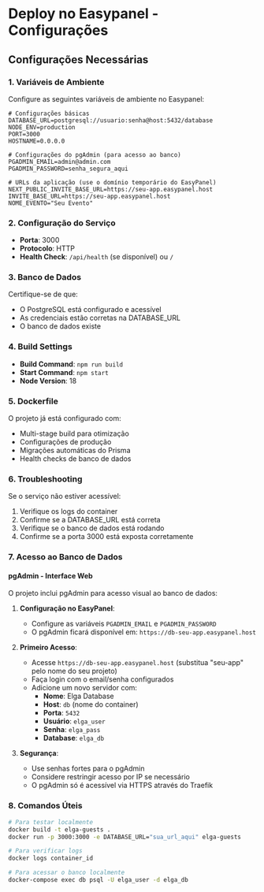 # Deploy no Easypanel - Configurações

## Configurações Necessárias

### 1. Variáveis de Ambiente
Configure as seguintes variáveis de ambiente no Easypanel:

```
# Configurações básicas
DATABASE_URL=postgresql://usuario:senha@host:5432/database
NODE_ENV=production
PORT=3000
HOSTNAME=0.0.0.0

# Configurações do pgAdmin (para acesso ao banco)
PGADMIN_EMAIL=admin@admin.com
PGADMIN_PASSWORD=senha_segura_aqui

# URLs da aplicação (use o domínio temporário do EasyPanel)
NEXT_PUBLIC_INVITE_BASE_URL=https://seu-app.easypanel.host
INVITE_BASE_URL=https://seu-app.easypanel.host
NOME_EVENTO="Seu Evento"
```

### 2. Configuração do Serviço
- **Porta**: 3000
- **Protocolo**: HTTP
- **Health Check**: `/api/health` (se disponível) ou `/`

### 3. Banco de Dados
Certifique-se de que:
- O PostgreSQL está configurado e acessível
- As credenciais estão corretas na DATABASE_URL
- O banco de dados existe

### 4. Build Settings
- **Build Command**: `npm run build`
- **Start Command**: `npm start`
- **Node Version**: 18

### 5. Dockerfile
O projeto já está configurado com:
- Multi-stage build para otimização
- Configurações de produção
- Migrações automáticas do Prisma
- Health checks de banco de dados

### 6. Troubleshooting
Se o serviço não estiver acessível:
1. Verifique os logs do container
2. Confirme se a DATABASE_URL está correta
3. Verifique se o banco de dados está rodando
4. Confirme se a porta 3000 está exposta corretamente

### 7. Acesso ao Banco de Dados

#### pgAdmin - Interface Web
O projeto inclui pgAdmin para acesso visual ao banco de dados:

1. **Configuração no EasyPanel**:
   - Configure as variáveis `PGADMIN_EMAIL` e `PGADMIN_PASSWORD`
   - O pgAdmin ficará disponível em: `https://db-seu-app.easypanel.host`

2. **Primeiro Acesso**:
   - Acesse `https://db-seu-app.easypanel.host` (substitua "seu-app" pelo nome do seu projeto)
   - Faça login com o email/senha configurados
   - Adicione um novo servidor com:
     - **Nome**: Elga Database
     - **Host**: `db` (nome do container)
     - **Porta**: `5432`
     - **Usuário**: `elga_user`
     - **Senha**: `elga_pass`
     - **Database**: `elga_db`

3. **Segurança**:
   - Use senhas fortes para o pgAdmin
   - Considere restringir acesso por IP se necessário
   - O pgAdmin só é acessível via HTTPS através do Traefik

### 8. Comandos Úteis
```bash
# Para testar localmente
docker build -t elga-guests .
docker run -p 3000:3000 -e DATABASE_URL="sua_url_aqui" elga-guests

# Para verificar logs
docker logs container_id

# Para acessar o banco localmente
docker-compose exec db psql -U elga_user -d elga_db
```